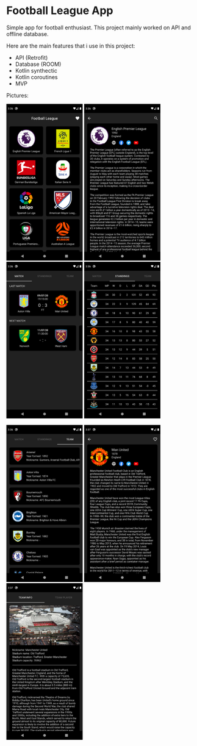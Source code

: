 # Football League App

Simple app for football enthusiast. This project mainly worked on API and offline database.

Here are the main features that i use in this project:
- API (Retrofit)
- Database (ROOM)
- Kotlin synthectic
- Kotlin coroutines
- MVP

Pictures:

<img src="https://github.com/Selmeny/football_league_app/blob/master/app/src/main/res/drawable/screenshot_1.png" width="200"> <img src="https://github.com/Selmeny/football_league_app/blob/master/app/src/main/res/drawable/screenshot_2.png" width="200"> <img src="https://github.com/Selmeny/football_league_app/blob/master/app/src/main/res/drawable/screenshot_3.png" width="200"> <img src="https://github.com/Selmeny/football_league_app/blob/master/app/src/main/res/drawable/screenshot_4.png" width="200">

<img src="https://github.com/Selmeny/football_league_app/blob/master/app/src/main/res/drawable/screenshot_5.png" width="200"> <img src="https://github.com/Selmeny/football_league_app/blob/master/app/src/main/res/drawable/screenshot_6.png" width="200"> <img src="https://github.com/Selmeny/football_league_app/blob/master/app/src/main/res/drawable/screenshot_7.png" width="200">

